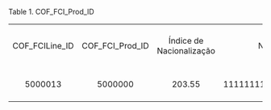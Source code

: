 <div id="d132091e1" class="table">

<div class="table-title">

Table 1. COF\_FCI\_Prod\_ID

</div>

<div class="table-contents">

|                  |                    |                          |                        |                                   |                                 |                       |                       |         |
| :--------------: | :----------------: | :----------------------: | :--------------------: | :-------------------------------: | :-----------------------------: | :-------------------: | :-------------------: | :-----: |
| COF\_FCILine\_ID | COF\_FCI\_Prod\_ID | Índice de Nacionalização |       Número FCI       | Valor Médio de Conteúdo Importado | Valor Médio Venda Interestadual |        Do dia         |        Ao dia         | Produto |
|     5000013      |      5000000       |          203.55          | 1111111111111111111111 |              179.12               |              88.00              | 2018-01-01 00:00:00.0 | 2018-01-31 00:00:00.0 | 5000002 |

</div>

</div>
